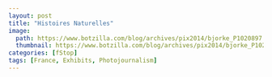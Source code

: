 ```yaml
---
layout: post
title: "Histoires Naturelles"
image:
  path: https://www.botzilla.com/blog/archives/pix2014/bjorke_P1020897.jpg
  thumbnail: https://www.botzilla.com/blog/archives/pix2014/bjorke_P1020897.jpg
categories: [fStop]
tags: [France, Exhibits, Photojournalism]
---
```





